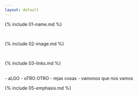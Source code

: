 ```yaml
---
layout: default
---
```


{% include 01-name.md %}

<br>

{% include 02-image.md %}

<br>

{% include 03-links.md %}

<br>
- aLGO
- oTRO OTRO
- mjas cosas
   - vamonos que nos vamos 

<br>

{% include 05-emphasis.md %}
